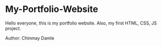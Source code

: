 # My-Portfolio-Website
Hello everyone, this is my portfolio website. Also, my first HTML, CSS, JS project.

Author: Chinmay Damle

